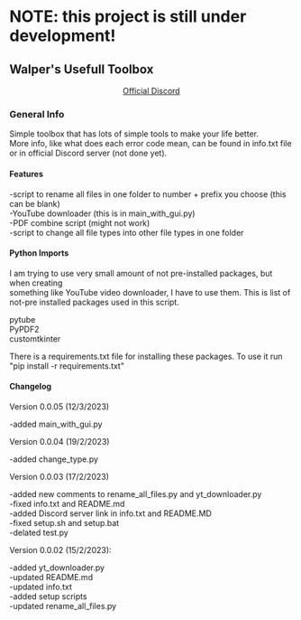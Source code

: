 # NOTE: this project is still under development! 

## Walper's Usefull Toolbox

<div align="center">
  <a href="https://discord.gg/kQ6XQx25bp">Official Discord</a>
</div>

### General Info

Simple toolbox that has lots of simple tools to make your life better. <br>
More info, like what does each error code mean, can be found in info.txt file <br>
or in official Discord server (not done yet). <br>

#### Features

-script to rename all files in one folder to number + prefix you choose (this can be blank) <br>
-YouTube downloader (this is in main_with_gui.py)<br>
-PDF combine script (might not work)<br>
-script to change all file types into other file types in one folder<br>

#### Python Imports

I am trying to use very small amount of not pre-installed packages, but when creating <br>
something like YouTube video downloader, I have to use them. This is list of not-pre installed packages used in this script. <br>

pytube <br>
PyPDF2 <br>
customtkinter <br>

There is a requirements.txt file for installing these packages. To use it run "pip install -r requirements.txt" <br>

#### Changelog

Version 0.0.05 (12/3/2023)

-added main_with_gui.py

Version 0.0.04 (19/2/2023)<br>

-added change_type.py<br>

Version 0.0.03 (17/2/2023)

-added new comments to rename_all_files.py and yt_downloader.py<br>
-fixed info.txt and README.md<br>
-added Discord server link in info.txt and README.MD<br>
-fixed setup.sh and setup.bat <br>
-delated test.py<br>

Version 0.0.02 (15/2/2023): <br>

-added yt_downloader.py<br>
-updated README.md <br>
-updated info.txt<br>
-added setup scripts<br>
-updated rename_all_files.py <br>
